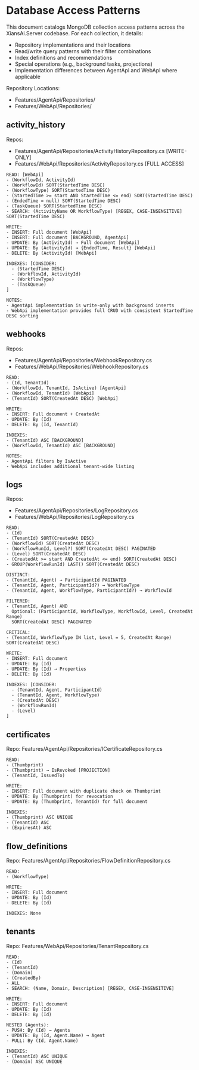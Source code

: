 # Database Access Patterns

This document catalogs MongoDB collection access patterns across the XiansAi.Server codebase. For each collection, it details:
- Repository implementations and their locations
- Read/write query patterns with their filter combinations
- Index definitions and recommendations
- Special operations (e.g., background tasks, projections)
- Implementation differences between AgentApi and WebApi where applicable

Repository Locations:
- Features/AgentApi/Repositories/
- Features/WebApi/Repositories/

## activity_history
Repos: 
- Features/AgentApi/Repositories/ActivityHistoryRepository.cs [WRITE-ONLY]
- Features/WebApi/Repositories/ActivityRepository.cs [FULL ACCESS]
```
READ: [WebApi]
- (WorkflowId, ActivityId)
- (WorkflowId) SORT(StartedTime DESC)
- (WorkflowType) SORT(StartedTime DESC)
- (StartedTime >= start AND StartedTime <= end) SORT(StartedTime DESC)
- (EndedTime = null) SORT(StartedTime DESC)
- (TaskQueue) SORT(StartedTime DESC)
- SEARCH: (ActivityName OR WorkflowType) [REGEX, CASE-INSENSITIVE] SORT(StartedTime DESC)

WRITE:
- INSERT: Full document [WebApi]
- INSERT: Full document [BACKGROUND, AgentApi]
- UPDATE: By (ActivityId) → Full document [WebApi]
- UPDATE: By (ActivityId) → {EndedTime, Result} [WebApi]
- DELETE: By (ActivityId) [WebApi]

INDEXES: [CONSIDER: 
  - (StartedTime DESC)
  - (WorkflowId, ActivityId)
  - (WorkflowType)
  - (TaskQueue)
]

NOTES:
- AgentApi implementation is write-only with background inserts
- WebApi implementation provides full CRUD with consistent StartedTime DESC sorting
```

## webhooks
Repos:
- Features/AgentApi/Repositories/WebhookRepository.cs
- Features/WebApi/Repositories/WebhookRepository.cs
```
READ:
- (Id, TenantId)
- (WorkflowId, TenantId, IsActive) [AgentApi]
- (WorkflowId, TenantId) [WebApi]
- (TenantId) SORT(CreatedAt DESC) [WebApi]

WRITE:
- INSERT: Full document + CreatedAt
- UPDATE: By (Id)
- DELETE: By (Id, TenantId)

INDEXES:
- (TenantId) ASC [BACKGROUND]
- (WorkflowId, TenantId) ASC [BACKGROUND]

NOTES:
- AgentApi filters by IsActive
- WebApi includes additional tenant-wide listing
```

## logs
Repos:
- Features/AgentApi/Repositories/LogRepository.cs
- Features/WebApi/Repositories/LogRepository.cs
```
READ:
- (Id)
- (TenantId) SORT(CreatedAt DESC)
- (WorkflowId) SORT(CreatedAt DESC)
- (WorkflowRunId, Level?) SORT(CreatedAt DESC) PAGINATED
- (Level) SORT(CreatedAt DESC)
- (CreatedAt >= start AND CreatedAt <= end) SORT(CreatedAt DESC)
- GROUP(WorkflowRunId) LAST() SORT(CreatedAt DESC)

DISTINCT:
- (TenantId, Agent) → ParticipantId PAGINATED
- (TenantId, Agent, ParticipantId?) → WorkflowType
- (TenantId, Agent, WorkflowType, ParticipantId?) → WorkflowId

FILTERED:
- (TenantId, Agent) AND
  Optional: (ParticipantId, WorkflowType, WorkflowId, Level, CreatedAt Range)
  SORT(CreatedAt DESC) PAGINATED

CRITICAL:
- (TenantId, WorkflowType IN list, Level = 5, CreatedAt Range) SORT(CreatedAt DESC)

WRITE:
- INSERT: Full document
- UPDATE: By (Id)
- UPDATE: By (Id) → Properties
- DELETE: By (Id)

INDEXES: [CONSIDER: 
  - (TenantId, Agent, ParticipantId)
  - (TenantId, Agent, WorkflowType)
  - (CreatedAt DESC)
  - (WorkflowRunId)
  - (Level)
]
```

## certificates
Repo: Features/AgentApi/Repositories/ICertificateRepository.cs
```
READ:
- (Thumbprint)
- (Thumbprint) → IsRevoked [PROJECTION]
- (TenantId, IssuedTo)

WRITE:
- INSERT: Full document with duplicate check on Thumbprint
- UPDATE: By (Thumbprint) for revocation
- UPDATE: By (Thumbprint, TenantId) for full document

INDEXES:
- (Thumbprint) ASC UNIQUE
- (TenantId) ASC
- (ExpiresAt) ASC
```

## flow_definitions
Repo: Features/AgentApi/Repositories/FlowDefinitionRepository.cs
```
READ:
- (WorkflowType)

WRITE:
- INSERT: Full document
- UPDATE: By (Id)
- DELETE: By (Id)

INDEXES: None
```

## tenants
Repo: Features/WebApi/Repositories/TenantRepository.cs
```
READ:
- (Id)
- (TenantId)
- (Domain)
- (CreatedBy)
- ALL
- SEARCH: (Name, Domain, Description) [REGEX, CASE-INSENSITIVE]

WRITE:
- INSERT: Full document
- UPDATE: By (Id)
- DELETE: By (Id)

NESTED (Agents):
- PUSH: By (Id) → Agents
- UPDATE: By (Id, Agent.Name) → Agent
- PULL: By (Id, Agent.Name)

INDEXES:
- (TenantId) ASC UNIQUE
- (Domain) ASC UNIQUE
``` 